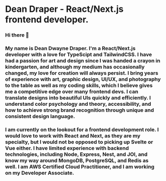 # Dean Draper - React/Next.js frontend developer.
### Hi there 👋
### My name is Dean Dwayne Draper. I'm a React/Next.js developer with a love for TypeScipt and TailwindCSS. I have had a passion for art and design since I was handed a crayon in kindergarten, and although my medium has occasionally changed, my love for creation will always persist. I bring years of experience with art, graphic design, UI/UX, and photography to the table as well as my coding skills, which I believe gives me a competitive edge over many frontend devs. I can translate designs into beautiful UIs quickly and efficiently. I understand color psychology and theory, accessibility, and how to achieve strong brand recognition through unique and consistent design language.
### I am currently on the lookout for a frontend development role. I would love to work with React and Next, as they are my specialty, but I would not be opposed to picking up Svelte or Vue either. I have limited experience with backend technologies, including Node, Express, Nest, and JOI, and know my way around MongoDB, PostgreSQL, and Redis as well. I am AWS Certified Cloud Practitioner, and I am working on my Developer Associate.

<!--
**dwaynedraper/dwaynedraper** is a ✨ _special_ ✨ repository because its `README.md` (this file) appears on your GitHub profile.

Here are some ideas to get you started:

- 🔭 I’m currently working on ...
- 🌱 I’m currently learning ...
- 👯 I’m looking to collaborate on ...
- 🤔 I’m looking for help with ...
- 💬 Ask me about ...
- 📫 How to reach me: ...
- 😄 Pronouns: ...
- ⚡ Fun fact: ...
-->
